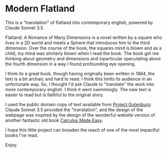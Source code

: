 # Modern Flatland

This is a "translation" of flatland into contemporary english, powered by
Claude Sonnet 3.5.

Flatland: A Romance of Many Dimensions is a novel written by a square who lives
in a 2D world and meets a Sphere that introduces him to the third dimension.
Over the course of the book, the squares mind is blown and as a child, my mind
was similarly blown when I read the book.  The book got me thinking about
geometry and dimensions and inparticular speculating about the fourth dimension
in a way I found profounding eye opening.

I think its a great book, though having originally been written in 1884, the
text is a bit archaic and hard to read.  I think this limits its audience in an
unfortunate way.  So, I thought I'd ask Claude to "translate" the work into
more contemporary english.  I think it went swimmingly.  The new text is easier
to read but is faithful to the original story.

I used the public domain copy of text available from [Project
Gutenburg](https://www.gutenberg.org/cache/epub/97/pg97-images.html). Claude
Sonnet 3.5 provided the "translation", and the design of the webpage was
inspired by the design of the wonderful website version of another fantastic
old book [Calculus Made Easy](https://calculusmadeeasy.org/).

I hope this little project can broaden the reach of one of the most impactful
books I've read.

Enjoy.

